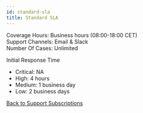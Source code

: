 ```yaml
---
id: standard-sla
title: Standard SLA
---
```


Coverage Hours: Business hours (08:00-18:00 CET)  
Support Channels: Email & Slack  
Number Of Cases: Unlimited  
  
Initial Response Time  
- Critical: NA  
- High: 4 hours  
- Medium: 1 business day  
- Low: 2 business days  
  

[Back to Support Subscriptions](support-subscription.md)
